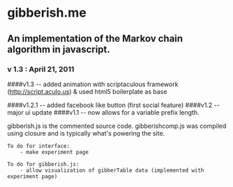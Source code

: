 # gibberish.me

## An implementation of the Markov chain algorithm in javascript.

### v 1.3 : April 21, 2011

####v1.3   -- added animation with scriptaculous framework (http://script.aculo.us) & used html5 boilerplate as base

####v1.2.1 -- added facebook like button (first social feature)
####v1.2   -- major ui update
####v1.1   -- now allows for a variable prefix length.

gibberish.js is the commented source code.
gibberishcomp.js was compiled using closure and is typically what's powering the site.

    To do for interface:
        - make experiment page
    
    To do for gibberish.js:
        - allow visualization of gibberTable data (implemented with experiment page)
